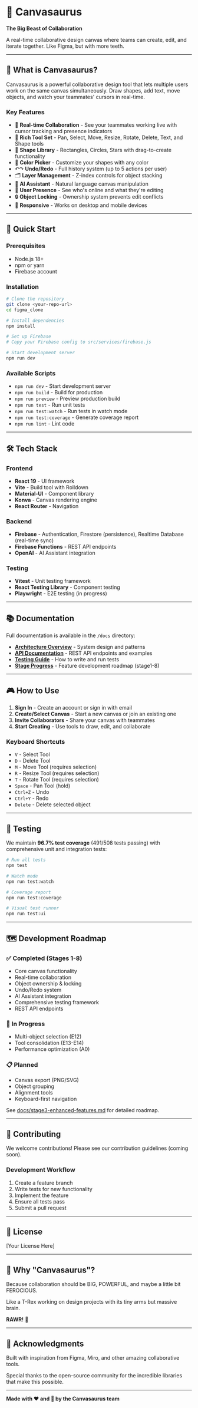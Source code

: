 # 🦖 Canvasaurus

**The Big Beast of Collaboration**

A real-time collaborative design canvas where teams can create, edit, and iterate together. Like Figma, but with more teeth.

---

## 🎯 What is Canvasaurus?

Canvasaurus is a powerful collaborative design tool that lets multiple users work on the same canvas simultaneously. Draw shapes, add text, move objects, and watch your teammates' cursors in real-time.

### Key Features

- 🎨 **Real-time Collaboration** - See your teammates working live with cursor tracking and presence indicators
- 🔧 **Rich Tool Set** - Pan, Select, Move, Resize, Rotate, Delete, Text, and Shape tools
- 🦕 **Shape Library** - Rectangles, Circles, Stars with drag-to-create functionality
- 🎨 **Color Picker** - Customize your shapes with any color
- ↶↷ **Undo/Redo** - Full history system (up to 5 actions per user)
- 🗂️ **Layer Management** - Z-index controls for object stacking
- 🤖 **AI Assistant** - Natural language canvas manipulation
- 👥 **User Presence** - See who's online and what they're editing
- 🔒 **Object Locking** - Ownership system prevents edit conflicts
- 📱 **Responsive** - Works on desktop and mobile devices

---

## 🚀 Quick Start

### Prerequisites

- Node.js 18+ 
- npm or yarn
- Firebase account

### Installation

```bash
# Clone the repository
git clone <your-repo-url>
cd figma_clone

# Install dependencies
npm install

# Set up Firebase
# Copy your Firebase config to src/services/firebase.js

# Start development server
npm run dev
```

### Available Scripts

- `npm run dev` - Start development server
- `npm run build` - Build for production
- `npm run preview` - Preview production build
- `npm run test` - Run unit tests
- `npm run test:watch` - Run tests in watch mode
- `npm run test:coverage` - Generate coverage report
- `npm run lint` - Lint code

---

## 🛠️ Tech Stack

### Frontend
- **React 19** - UI framework
- **Vite** - Build tool with Rolldown
- **Material-UI** - Component library
- **Konva** - Canvas rendering engine
- **React Router** - Navigation

### Backend
- **Firebase** - Authentication, Firestore (persistence), Realtime Database (real-time sync)
- **Firebase Functions** - REST API endpoints
- **OpenAI** - AI Assistant integration

### Testing
- **Vitest** - Unit testing framework
- **React Testing Library** - Component testing
- **Playwright** - E2E testing (in progress)

---

## 📚 Documentation

Full documentation is available in the `/docs` directory:

- **[Architecture Overview](docs/CANVAS_ONLY_ARCHITECTURE_SUMMARY.md)** - System design and patterns
- **[API Documentation](docs/api/)** - REST API endpoints and examples
- **[Testing Guide](docs/TESTING_GUIDE.md)** - How to write and run tests
- **[Stage Progress](docs/)** - Feature development roadmap (stage1-8)

---

## 🎮 How to Use

1. **Sign In** - Create an account or sign in with email
2. **Create/Select Canvas** - Start a new canvas or join an existing one
3. **Invite Collaborators** - Share your canvas with teammates
4. **Start Creating** - Use tools to draw, edit, and collaborate

### Keyboard Shortcuts

- `V` - Select Tool
- `D` - Delete Tool
- `M` - Move Tool (requires selection)
- `R` - Resize Tool (requires selection)
- `T` - Rotate Tool (requires selection)
- `Space` - Pan Tool (hold)
- `Ctrl+Z` - Undo
- `Ctrl+Y` - Redo
- `Delete` - Delete selected object

---

## 🧪 Testing

We maintain **96.7% test coverage** (491/508 tests passing) with comprehensive unit and integration tests:

```bash
# Run all tests
npm test

# Watch mode
npm run test:watch

# Coverage report
npm run test:coverage

# Visual test runner
npm run test:ui
```

---

## 🗺️ Development Roadmap

### ✅ Completed (Stages 1-8)
- Core canvas functionality
- Real-time collaboration
- Object ownership & locking
- Undo/Redo system
- AI Assistant integration
- Comprehensive testing framework
- REST API endpoints

### 🚧 In Progress
- Multi-object selection (E12)
- Tool consolidation (E13-E14)
- Performance optimization (A0)

### 📋 Planned
- Canvas export (PNG/SVG)
- Object grouping
- Alignment tools
- Keyboard-first navigation

See [docs/stage3-enhanced-features.md](docs/stage3-enhanced-features.md) for detailed roadmap.

---

## 🤝 Contributing

We welcome contributions! Please see our contribution guidelines (coming soon).

### Development Workflow

1. Create a feature branch
2. Write tests for new functionality
3. Implement the feature
4. Ensure all tests pass
5. Submit a pull request

---

## 📄 License

[Your License Here]

---

## 🦖 Why "Canvasaurus"?

Because collaboration should be BIG, POWERFUL, and maybe a little bit FEROCIOUS. 

Like a T-Rex working on design projects with its tiny arms but massive brain. 

**RAWR!** 🦖

---

## 🙏 Acknowledgments

Built with inspiration from Figma, Miro, and other amazing collaborative tools.

Special thanks to the open-source community for the incredible libraries that make this possible.

---

**Made with ❤️ and 🦖 by the Canvasaurus team**
